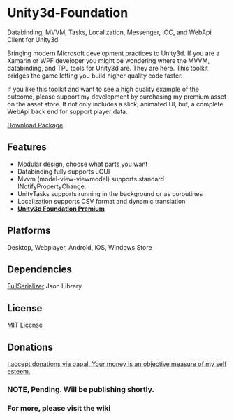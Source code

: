 # Unity3d-Foundation
Databinding, MVVM, Tasks, Localization, Messenger, IOC, and WebApi Client for Unity3d

Bringing modern Microsoft development practices to Unity3d. If you are a Xamarin or WPF developer you might be wondering where the MVVM, databinding, and TPL tools for Unity3d are. They are here. This toolkit bridges the game letting you build higher quality code faster.

If you like this toolkit and want to see a high quality example of the outcome, please support my development by purchasing my premium asset on the asset store. It not only includes a slick, animated UI, but, a complete WebApi back end for support player data.

[Download Package](https://github.com/NVentimiglia/Unity3d-Foundation/raw/master/Foundation-2015-9-11.unitypackage)

## Features

- Modular design, choose what parts you want
- Databinding fully supports uGUI
- Mvvm (model-view-viewmodel) supports standard INotifyPropertyChange.
- UnityTasks supports running in the background or as coroutines
- Localization supports CSV format and dynamic  translation
- **[Unity3d Foundation Premium](http://unity3dfoundation.com)**

## Platforms
Desktop, Webplayer, Android, iOS, Windows Store


## Dependencies
[FullSerializer](https://github.com/jacobdufault/fullserializer) Json Library

## License
[MIT License](https://github.com/NVentimiglia/Unity3d-Foundation/blob/master/README.md)

## Donations
[I accept donations via papal. Your money is an objective measure of my self esteem.](https://www.paypal.com/us/cgi-bin/webscr?cmd=_send-money&nav=1&email=nick@simplesys.us)


### NOTE, Pending. Will be publishing shortly.

### For more, please visit the wiki
